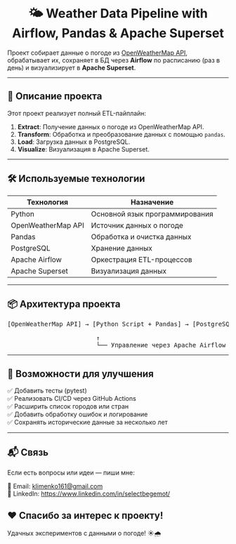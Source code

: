 <h1 align="center">🌤️ Weather Data Pipeline with Airflow, Pandas & Apache Superset</h1>

  Проект собирает данные о погоде из <a href="https://openweathermap.org/api" target="_blank">OpenWeatherMap API</a>, обрабатывает их, сохраняет в БД через <strong>Airflow</strong> по расписанию (раз в день) и визуализирует в <strong>Apache Superset</strong>.


---

## 🧠 Описание проекта

Этот проект реализует полный ETL-пайплайн:

1. **Extract**: Получение данных о погоде из OpenWeatherMap API.
2. **Transform**: Обработка и преобразование данных с помощью <code>pandas</code>.
3. **Load**: Загрузка данных в PostgreSQL.
4. **Visualize**: Визуализация в Apache Superset.

---

## 🛠️ Используемые технологии

| Технология | Назначение |
|-----------|------------|
| Python | Основной язык программирования |
| OpenWeatherMap API | Источник данных о погоде |
| Pandas | Обработка и очистка данных |
| PostgreSQL | Хранение данных |
| Apache Airflow | Оркестрация ETL-процессов |
| Apache Superset | Визуализация данных |

---

## 📦 Архитектура проекта
<pre>[OpenWeatherMap API] → [Python Script + Pandas] → [PostgreSQL] → [Apache Superset] <br>
                        ↑
                        └── Управление через Apache Airflow (раз в день)</pre>

---

## 🧪 Возможности для улучшения<br>
✅ Добавить тесты (pytest)<br>
✅ Реализовать CI/CD через GitHub Actions<br>
✅ Расширить список городов или стран<br>
✅ Добавить обработку ошибок и логирование<br>
✅ Сохранять исторические данные за несколько лет<br>

---

## 📬 Связь
Если есть вопросы или идеи — пиши мне:<br>

📧 Email: klimеnkо161@gmаil.соm<br>
💼 LinkedIn: https://www.linkedin.com/in/selectbegemot/<br>

## ❤️ Спасибо за интерес к проекту!
Удачных экспериментов с данными о погоде! ☀️🌧️
